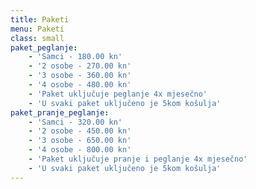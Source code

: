 ```yaml
---
title: Paketi
menu: Paketi
class: small
paket_peglanje:
    - 'Samci - 180.00 kn'
    - '2 osobe - 270.00 kn'
    - '3 osobe - 360.00 kn'
    - '4 osobe - 480.00 kn'
    - 'Paket uključuje peglanje 4x mjesečno'
    - 'U svaki paket uključeno je 5kom košulja'
paket_pranje_peglanje:
    - 'Samci - 320.00 kn'
    - '2 osobe - 450.00 kn'
    - '3 osobe - 650.00 kn'
    - '4 osobe - 800.00 kn'
    - 'Paket uključuje pranje i peglanje 4x mjesečno'
    - 'U svaki paket uključeno je 5kom košulja'
---
```



